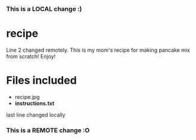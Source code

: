 ### This is a LOCAL change :)
# recipe
Line 2 changed remotely. This is my mom's recipe for making pancake mix from scratch! Enjoy!

# Files included
* recipe.jpg
* **instructions.txt**

last line changed locally
### This is a REMOTE change :O
